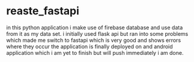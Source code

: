 # reaste_fastapi

in this python application i make use of firebase database and use data from it as my data set.
i initially used flask api but ran into some problems which made me switch to fastapi which is very good and shows errors where they occur
the application is finally deployed on and android application which i am yet to finish but will push immediately i am done.
